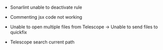 - Sonarlint unable to deactivate rule
- Commenting jsx code not working

- Unable to open multiple files from Telescope
    -> Unable to send files to quickfix
- Telescope search current path
